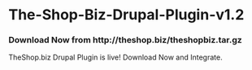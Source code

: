 # The-Shop-Biz-Drupal-Plugin-v1.2
<h3>Download Now from http://theshop.biz/theshopbiz.tar.gz </h3>
TheShop.biz Drupal Plugin is live! Download Now and Integrate.
